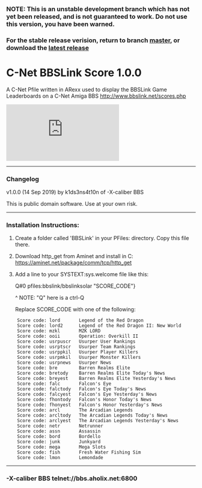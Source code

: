 ### NOTE: This is an unstable development branch which has not yet been released, and is not guaranteed to work. Do not use this version, you have been warned. 

### For the stable release verision, return to branch [master](https://github.com/mkillewald/bbslinkscore/tree/master), or download the [latest release](https://github.com/mkillewald/bbslinkscore/releases/latest)

# C-Net BBSLink Score 1.0.0 

A C-Net Pfile written in ARexx used to display the BBSLink Game Leaderboards on a C-Net Amiga BBS 
http://www.bbslink.net/scores.php

![BBSLink.net LORD Leaderboard](http://games.bbslink.net/score.php?door=lord&type=image)



**************************************************************************

### Changelog
                                                                   
v1.0.0 (14 Sep 2019) by k1ds3ns4t10n of -X-caliber BBS                                
                                                                    
This is public domain software. Use at your own risk.                                              
**************************************************************************

### Installation Instructions:

1.  Create a folder called 'BBSLink' in your PFiles: directory.
    Copy this file there.
    
2.  Download http_get from Aminet and install in C:
    https://aminet.net/package/comm/tcp/http_get
    
3.  Add a line to your SYSTEXT:sys.welcome file like this:
    
    Q#0 pfiles:bbslink/bbslinksolar "SCORE_CODE"}

    ^ NOTE: "Q" here is a ctrl-Q

    Replace SCORE_CODE with one of the following: 
```
    Score code: lord       Legend of the Red Dragon   
    Score code: lord2      Legend of the Red Dragon II: New World   
    Score code: mzkl       MZK LORD   
    Score code: ooii       Operation: Overkill II   
    Score code: usrpuscr   Usurper User Rankings   
    Score code: usrptscr   Usurper Team Rankings   
    Score code: usrppkil   Usurper Player Killers   
    Score code: usrpmkil   Usurper Monster Killers    
    Score code: usrpnews   Usurper News    
    Score code: bre        Barren Realms Elite   
    Score code: bretody    Barren Realms Elite Today's News   
    Score code: breyest    Barren Realms Elite Yesterday's News     
    Score code: falc       Falcon's Eye   
    Score code: falctody   Falcon's Eye Today's News   
    Score code: falcyest   Falcon's Eye Yesterday's News       
    Score code: fhontody   Falcon's Honor Today's News   
    Score code: fhonyest   Falcon's Honor Yesterday's News   
    Score code: arcl       The Arcadian Legends    
    Score code: arcltody   The Arcadian Legends Today's News   
    Score code: arclyest   The Arcadian Legends Yesterday's News   
    Score code: netr       Netrunner   
    Score code: assn       Assassin   
    Score code: bord       Bordello   
    Score code: junk       Junkyard   
    Score code: mega       Mega Slots   
    Score code: fish       Fresh Water Fishing Sim   
    Score code: lmon       Lemondade    
```
**************************************************************************
### -X-caliber BBS telnet://bbs.aholix.net:6800
